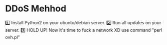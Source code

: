 # DDoS Mehhod

1️⃣ Install Python2 on your ubuntu/debian server.
2️⃣ Run all updates on your server.
3️⃣ HOLD UP! Now it's time to fuck a network XD use command "perl ovh.pl"
